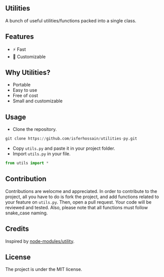 ## Utilities
A bunch of useful utilities/functions packed into a single class. 

## Features
- ⚡ Fast
- 🎨 Customizable

## Why Utilities?
- Portable
- Easy to use
- Free of cost
- Small and customizable

## Usage
- Clone the repository. 
```python
git clone https://github.com/isferhossain/utilities-py.git
```
- Copy `utils.py` and paste it in your project folder.
- Import `utils.py` in your file. 
```python
from utils import *
```
## Contribution
Contributions are welocme and appreciated. In order to contribute to the project, all you have to do is fork the project, and add functions related to your feature on `utils.py`. Then, open a pull request. Your code will be reviewed and tested. Also, please note that all functions must follow snake_case naming.

## Credits
Inspired by [node-modules/utility](https://github.com/node-modules/utility).

## License
The project is under the MIT license.